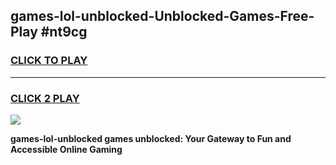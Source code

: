 
## games-lol-unblocked-Unblocked-Games-Free-Play #nt9cg
<h3>
<a href="https://us.freeplayer.one?title=games-lol-unblocked&ref=9M">CLICK TO PLAY</a></h3>
<hr>

<h3>
<a href="https://us.freeplayer.one?title=games-lol-unblocked&ref=9M">CLICK 2 PLAY</a>
  
</h3>

<a href="https://us.freeplayer.one?title=games-lol-unblocked&ref=9M"><img src="https://clearcache.store/games.png"></a>


**games-lol-unblocked games unblocked: Your Gateway to Fun and Accessible Online Gaming**
